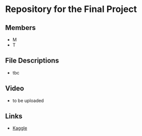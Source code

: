 # Repository for the Final Project

## Members
- M
- T

## File Descriptions
- tbc

## Video
- to be uploaded

## Links
- [Kaggle](https://www.kaggle.com/competitions/detecting-french-texts-difficulty-level-2023/overview)
